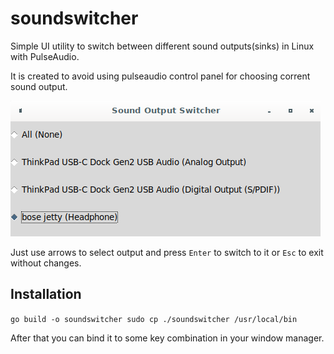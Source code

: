 # soundswitcher
Simple UI utility to switch between different sound outputs(sinks) in Linux with PulseAudio.

It is created to avoid using pulseaudio control panel for choosing corrent sound output.

![img.png](resources/img.png)

Just use arrows to select output and press `Enter` to switch to it or `Esc` to exit without changes.


## Installation

``
go build -o soundswitcher
sudo cp ./soundswitcher /usr/local/bin
``

After that you can bind it to some key combination in your window manager.


